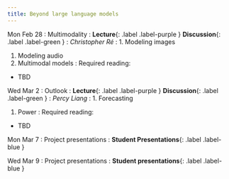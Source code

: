 ```yaml
---
title: Beyond large language models
---
```


Mon Feb 28
: Multimodality
  : **Lecture**{: .label .label-purple } **Discussion**{: .label .label-green }
: *Christopher Ré*
: 1. Modeling images
  1. Modeling audio
  1. Multimodal models
: Required reading:
  - TBD

Wed Mar 2
: Outlook
  : **Lecture**{: .label .label-purple } **Discussion**{: .label .label-green }
: *Percy Liang*
: 1. Forecasting
  1. Power
: Required reading:
  - TBD

Mon Mar 7
: Project presentations
  : **Student Presentations**{: .label .label-blue }

Wed Mar 9
: Project presentations
  : **Student presentations**{: .label .label-blue }
